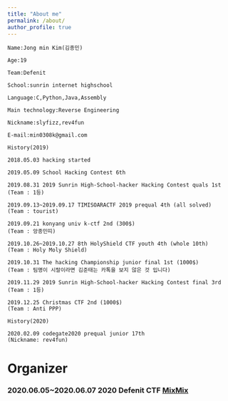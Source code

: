 ```yaml
---
title: "About me"
permalink: /about/
author_profile: true
---
```

```
Name:Jong min Kim(김종민) 

Age:19

Team:Defenit

School:sunrin internet highschool 

Language:C,Python,Java,Assembly

Main technology:Reverse Engineering

Nickname:slyfizz,rev4fun 

E-mail:min0308k@gmail.com
```

```
History(2019)

2018.05.03 hacking started

2019.05.09 School Hacking Contest 6th

2019.08.31 2019 Sunrin High-School-hacker Hacking Contest quals 1st
(Team : 1등)

2019.09.13~2019.09.17 TIMISOARACTF 2019 prequal 4th (all solved)
(Team : tourist)

2019.09.21 konyang univ k-ctf 2nd (300$)
(Team : 앙종민띠)

2019.10.26~2019.10.27 8th HolyShield CTF youth 4th (whole 10th)
(Team : Holy Moly Shield)

2019.10.31 The hacking Championship junior final 1st (1000$)
(Team : 팀명이 시랄이라면 김준태는 카톡을 보지 않은 것 입니다)

2019.11.29 2019 Sunrin High-School-hacker Hacking Contest final 3rd
(Team : 1등)

2019.12.25 Christmas CTF 2nd (1000$) 
(Team : Anti PPP)

```

```
History(2020)

2020.02.09 codegate2020 prequal junior 17th
(Nickname: rev4fun)
```


# Organizer
### 2020.06.05~2020.06.07 2020 Defenit CTF [MixMix](https://github.com/slyfizz3/Make-challenges/tree/master/2020DefenitCTF/MixMix)


